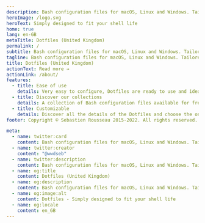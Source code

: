 ```yaml
---
description: Bash configuration files for macOS, Linux and Windows. Tailored to your needs and at your service
heroImage: /logo.svg
heroText: Simply designed to fit your shell life
home: true
lang: en-GB
metaTitle: Dotfiles (United Kingdom)
permalink: /
subtitle: Bash configuration files for macOS, Linux and Windows. Tailored to your needs and at your service
tagline: Bash configuration files for macOS, Linux and Windows. Tailored to your needs and at your service
title: Dotfiles (United Kingdom)
actionText: Read more →
actionLink: /about/
features:
  - title: Ease of use
    details: Very easy to configure, Dotfiles are ready to use and ideal for customizing your shell and applications
  - title: Discover our collections
    details: A collection of Bash configuration files available for free
  - title: Customizable
    details: Discover all the details of the Dotfiles and choose the ones you prefer according to your desires
footer: Copyright © Sebastien Rousseau 2015-2022. All rights reserved.

meta:
  - name: twitter:card
    content: Bash configuration files for macOS, Linux and Windows. Tailored to your needs and at your service
  - name: twitter:creator
    content: "@wwdseb"
  - name: twitter:description
    content: Bash configuration files for macOS, Linux and Windows. Tailored to your needs and at your service
  - name: og:title
    content: Dotfiles (United Kingdom)
  - name: og:description
    content: Bash configuration files for macOS, Linux and Windows. Tailored to your needs and at your service
  - name: og:image:alt
    content: Dotfiles - Simply designed to fit your shell life
  - name: og:locale
    content: en_GB
---
```

